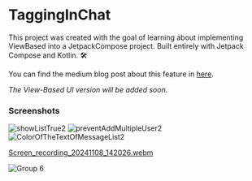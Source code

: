 # TaggingInChat

This project was created with the goal of learning about implementing ViewBased into a JetpackCompose project. Built entirely with Jetpack Compose and Kotlin. 🛠️

You can find the medium blog post about this feature in [here](https://medium.com/p/3b8e799b9232/edit).

_The View-Based UI version will be added soon._

### Screenshots

![showListTrue2](https://github.com/user-attachments/assets/bd450b2b-6ee0-464f-9f26-00c3f53f1123)
![preventAddMultipleUser2](https://github.com/user-attachments/assets/6a479424-3d04-49b5-a468-14ef2c6d0f6c)
![ColorOfTheTextOfMessageList2](https://github.com/user-attachments/assets/2d17af34-c39b-4825-8107-a14c964005af)

[Screen_recording_20241108_142026.webm](https://github.com/user-attachments/assets/cfed6809-3e4d-46ed-8c60-e03248802bcb)

![Group 6](https://github.com/user-attachments/assets/16273ce7-ffab-4103-9186-6764e382cad2)

<!--
![ColorOfTheTextOfMessageList2](https://github.com/user-attachments/assets/b0dc57f9-0f16-41eb-ad6d-7eaa27d18ef5)
![preventAddMultipleUser](https://github.com/user-attachments/assets/9ae90bef-4714-4c37-8762-7bdf88e5791f)
![showListTrue2](https://github.com/user-attachments/assets/b3db17cb-2c76-43ce-9ed1-8bb226d5dd05)
![Screenshot_20241108_142100_2](https://github.com/user-attachments/assets/e922c011-c56d-4d31-80c4-76445b67d1f6)
![Screenshot_20241108_142100](https://github.com/user-attachments/assets/97f1def8-c2d0-4c87-b533-c272664e4e2b)
![Group 6](https://github.com/user-attachments/assets/585b5cd8-532f-4ca2-a94c-110ea546d8fa)
![preventAddMultipleUser2](https://github.com/user-attachments/assets/784ab782-1fcb-44e7-9139-9714a8f2c504)
![showListFalse2](https://github.com/user-attachments/assets/acb213ce-9720-4866-8bf4-05817b883008)
[Screen_recording_20241108_142026.webm](https://github.com/user-attachments/assets/87d35aed-9bb6-4980-b6a1-ca0c11e95a3a)
![colorOfTheTextInTextFıeld](https://github.com/user-attachments/assets/06a73d6b-9f6f-4b48-a28a-36f49b474236)
![showListTrue](https://github.com/user-attachments/assets/2fab0020-057d-4433-a519-9d145effd3e0)
![showListFalse](https://github.com/user-attachments/assets/f59f75a8-5aee-4917-ba78-edc2457575ca)

![ColorOfTheTextOfMessageList](https://github.com/user-attachments/assets/c28ad2d4-f25f-43ae-933c-6267a03bf5ae)
![colorOfTheTextInTextFıeld2](https://github.com/user-attachments/assets/4389d9b2-3514-48f0-8b67-a73243ccf222)
-->
